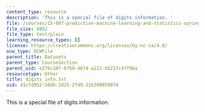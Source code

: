 ```yaml
---
content_type: resource
description: 'This is a special file of digits information. '
file: /courses/15-097-prediction-machine-learning-and-statistics-spring-2012/d1cfd95258db2d252fd921b39805907d_digits_info.txt
file_size: 4952
file_type: text/plain
learning_resource_types: []
license: https://creativecommons.org/licenses/by-nc-sa/4.0/
ocw_type: OCWFile
parent_title: Datasets
parent_type: CourseSection
parent_uid: e276c107-67b9-4674-a212-bb217c47f9ba
resourcetype: Other
title: digits_info.txt
uid: d1cfd952-58db-2d25-2fd9-21b39805907d
---
```

This is a special file of digits information. 